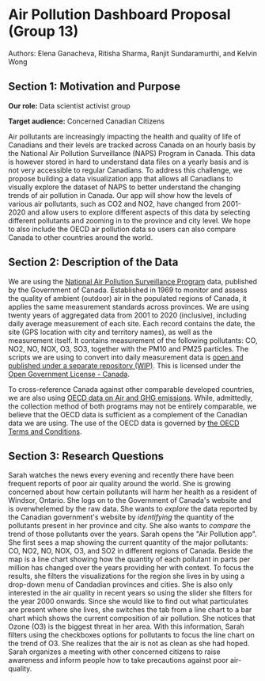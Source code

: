 # Air Pollution Dashboard Proposal (Group 13)

Authors: Elena Ganacheva, Ritisha Sharma, Ranjit Sundaramurthi, and Kelvin Wong

## Section 1: Motivation and Purpose

**Our role:** Data scientist activist group

**Target audience:** Concerned Canadian Citizens

Air pollutants are increasingly impacting the health and quality of life of Canadians and their levels are tracked across Canada on an hourly basis by the National Air Pollution Surveillance (NAPS) Program in Canada. This data is however stored in hard to understand data files on a yearly basis and is not very accessible to regular Canadians. To address this challenge, we propose building a data visualization app that allows all Canadians to visually explore the dataset of NAPS to better understand the changing trends of air pollution in Canada. Our app will show how the levels of various air pollutants, such as CO2 and NO2, have changed from 2001-2020 and allow users to explore different aspects of this data by selecting different pollutants and zooming in to the province and city level. We hope to also include the OECD air pollution data so users can also compare Canada to other countries around the world. 

## Section 2: Description of the Data

We are using the [National Air Pollution Surveillance Program](https://www.canada.ca/en/environment-climate-change/services/air-pollution/monitoring-networks-data/national-air-pollution-program.html) data, published by the Government of Canada. Established in 1969 to monitor and assess the quality of ambient (outdoor) air in the populated regions of Canada, it applies the same measurement standards across provinces. We are using twenty years of aggregated data from 2001 to 2020 (inclusive), including daily average measurement of each site. Each record contains the date, the site (GPS location with city and territory names), as well as the measurement itself. It contains measurement of the following pollutants: CO, NO2, NO, NOX, O3, SO3, together with the PM10 and PM25 particles. The scripts we are using to convert into daily measurement data is [open and published under a separate repository (WIP)](https://github.com/netsgnut/naps-daily-data). This is licensed under the [Open Government License - Canada](https://open.canada.ca/en/open-government-licence-canada).

To cross-reference Canada against other comparable developed countries, we are also using [OECD data on Air and GHG emissions](https://data.oecd.org/air/air-and-ghg-emissions.htm). While, admittedly, the collection method of both programs may not be entirely comparable, we believe that the OECD data is sufficient as a complement of the Canadian data we are using. The use of the OECD data is governed by [the OECD Terms and Conditions](https://www.oecd.org/termsandconditions/).

## Section 3: Research Questions

Sarah watches the news every evening and recently there have been frequent reports of poor air quality around the world. She is growing concerned about how certain pollutants will harm her health as a resident of Windsor, Ontario. She logs on to the Government of Canada's website and is overwhelemed by the raw data. She wants to _explore_ the data reported by the Canadian government's website by _identifying_ the quantity of the pollutants present in her province and city. She also wants to _compare_ the trend of those pollutants over the years. Sarah opens the "Air Pollution app". She first sees a map showing the current quantity of the major pollutants: CO, NO2, NO, NOX, O3, and SO2 in different regions of Canada. Beside the map is a line chart showing how the quantity of each pollutant in parts per million has changed over the years providing her with context. To focus the results, she filters the visualizations for the region she lives in by using a drop-down menu of Candadian provinces and cities. She is also only interested in the air quality in recent years so using the slider she filters for the year 2000 onwards. Since she would like to find out what particulates are present where she lives, she switches the tab from a line chart to a bar chart which shows the current composition of air pollution. She notices that Ozone (O3) is the biggest threat in her area. With this information, Sarah filters using the checkboxes options for pollutants to focus the line chart on the trend of O3. She realizes that the air is not as clean as she had hoped. Sarah organizes a meeting with other concerned citizens to raise awareness and inform people how to take precautions against poor air-quality.
